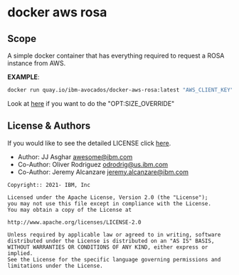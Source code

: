 # docker aws rosa

## Scope

A simple docker container that has everything required to request a ROSA instance from AWS.

**EXAMPLE**:
```bash
docker run quay.io/ibm-avocados/docker-aws-rosa:latest "AWS_CLIENT_KEY" "AWS_SECRET_KEY" "CLUSTER_NAME" "COMPUTE_NODES" "ROSA_TOKEN" "OPENID_CLIENT_ID" "OPENID_CLIENT_SECRET" "ISSUER_URL" "OPT:SIZE_OVERRIDE"
```
Look at [here](https://aws.amazon.com/ec2/instance-types/) if you want to do the "OPT:SIZE_OVERRIDE"

## License & Authors

If you would like to see the detailed LICENSE click [here](https://raw.githubusercontent.com/jjasghar/COBOL-on-k8s/master/LICENCE).

- Author: JJ Asghar <awesome@ibm.com>
- Co-Author: Oliver Rodriguez <odrodrig@us.ibm.com>
- Co-Author: Jeremy Alcanzare <jeremy.alcanzare@ibm.com>


```text
Copyright:: 2021- IBM, Inc

Licensed under the Apache License, Version 2.0 (the "License");
you may not use this file except in compliance with the License.
You may obtain a copy of the License at

http://www.apache.org/licenses/LICENSE-2.0

Unless required by applicable law or agreed to in writing, software
distributed under the License is distributed on an "AS IS" BASIS,
WITHOUT WARRANTIES OR CONDITIONS OF ANY KIND, either express or implied.
See the License for the specific language governing permissions and
limitations under the License.
```

